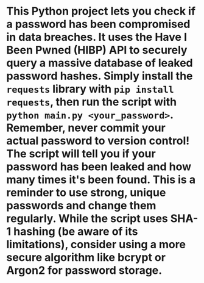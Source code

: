 # This Python project lets you check if a password has been compromised in data breaches. It uses the Have I Been Pwned (HIBP) API to securely query a massive database of leaked password hashes. Simply install the `requests` library with `pip install requests`, then run the script with `python main.py <your_password>`. Remember, never commit your actual password to version control! The script will tell you if your password has been leaked and how many times it's been found. This is a reminder to use strong, unique passwords and change them regularly. While the script uses SHA-1 hashing (be aware of its limitations), consider using a more secure algorithm like bcrypt or Argon2 for password storage.